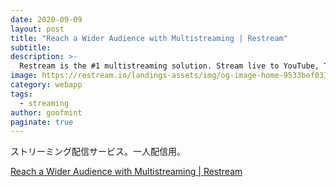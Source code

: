 ```yaml
---
date: 2020-09-09
layout: post
title: "Reach a Wider Audience with Multistreaming | Restream"
subtitle: 
description: >-
  Restream is the #1 multistreaming solution. Stream live to YouTube, Twitch, Facebook, and 30+ platforms at once. Get started today.
image: https://restream.io/landings-assets/img/og-image-home-9533bef037b40a397f1f5e508a1fe060.png
category: webapp
tags:
  - streaming
author: goofmint
paginate: true
---
```

ストリーミング配信サービス。一人配信用。

[Reach a Wider Audience with Multistreaming | Restream](https://restream.io/)
